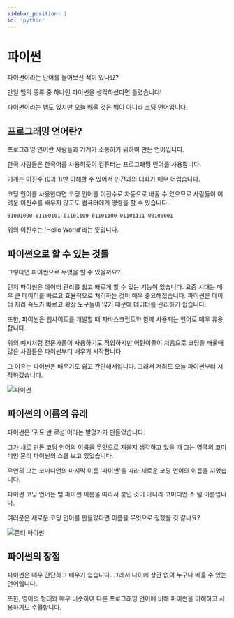 ```yaml
---
sidebar_position: 1
id: 'python'
---
```


# 파이썬

파이썬이라는 단어를 들어보신 적이 있나요?

만일 뱀의 종류 중 하나인 파이썬을 생각하셨다면 틀렸습니다!

파이썬이라는 뱀도 있지만 오늘 배울 것은 뱀이 아니라 코딩 언어입니다.

## 프로그래밍 언어란?

프로그래밍 언어란 사람들과 기계가 소통하기 위하여 만든 언어입니다.

한국 사람들은 한국어를 사용하듯이 컴퓨터는 프로그래밍 언어를 사용합니다.

기계는 이진수 (0과 1)만 이해할 수 있어서 인간과의 대화가 매우 어렵습니다.

코딩 언어를 사용한다면 코딩 언어를 이진수로 자동으로 바꿀 수 있으므로 사람들이 어려운 이진수를 배우지 않고도
컴퓨터에게 명령을 할 수 있습니다.

```
01001000 01100101 01101100 01101100 01101111 00100001
```

위의 이진수는 'Hello World'라는 뜻입니다.

## 파이썬으로 할 수 있는 것들

그렇다면 파이썬으로 무엇을 할 수 있을까요?

먼저 파이썬은 데이터 관리를 쉽고 빠르게 할 수 있는 기능이 있습니다. 요즘 시대는 매우 큰 데이터를 빠르고 효율적으로 처리하는 것이 매우 중요해졌습니다. 파이썬은 데이터 처리 속도가 빠르고 확장 도구들이 많기 때문에 데이터를 관리하기 쉽습니다.

또한, 파이썬은 웹사이트를 개발할 때 자바스크립트와 함께 사용되는 언어로 매우 유용합니다.

위의 예시처럼 전문가들이 사용하기도 적합하지만 어린이들이 처음으로 코딩을 배울때 많은 사람들은 파이썬부터 배우기 시작합니다.

그 이유는 파이썬은 배우기도 쉽고 간단해서입니다. 그래서 저희도 오늘 파이썬부터 시작하겠습니다.

![파이썬](https://miro.medium.com/max/1400/0*5CnyWf0j4a9daNkY)

## 파이썬의 이름의 유래

파이썬은 '귀도 반 로섬'이라는 발명가가 만들었습니다.

그가 새로 만든 코딩 언어의 이름을 무엇으로 지을지 생각하고 있을 때 그는 영국의 코미디언 몬티 파이썬의 쇼를 보고 있었습니다.

우연히 그는 코미디언의 마지막 이름 '파이썬'을 따라 새로운 코딩 언어의 이름을 지었습니다.

파이썬 코딩 언어는 뱀 파이썬 이름을 따라서 붙인 것이 아니라 코미디언 쇼 팀 이름입니다.

여러분은 새로운 코딩 언어를 만들었다면 이름을 무엇으로 정했을 것 같나요?

![몬티 파이썬](http://img.khan.co.kr/newsmaker/1123/20150505_44.jpg)

## 파이썬의 장점

파이썬은 매우 간단하고 배우기 쉽습니다. 그래서 나이에 상관 없이 누구나 배울 수 있는 언어입니다.

또한, 영어의 형태와 매우 비슷하여 다른 프로그래밍 언어에 비해 파이썬을 이해하고 사용하기도 수월합니다.
